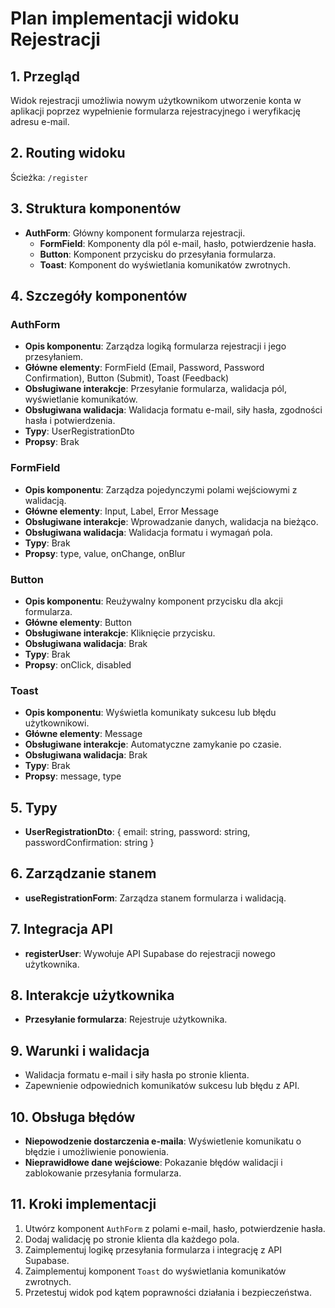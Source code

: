 # Plan implementacji widoku Rejestracji

## 1. Przegląd

Widok rejestracji umożliwia nowym użytkownikom utworzenie konta w aplikacji poprzez wypełnienie formularza rejestracyjnego i weryfikację adresu e-mail.

## 2. Routing widoku

Ścieżka: `/register`

## 3. Struktura komponentów

- **AuthForm**: Główny komponent formularza rejestracji.
  - **FormField**: Komponenty dla pól e-mail, hasło, potwierdzenie hasła.
  - **Button**: Komponent przycisku do przesyłania formularza.
  - **Toast**: Komponent do wyświetlania komunikatów zwrotnych.

## 4. Szczegóły komponentów

### AuthForm

- **Opis komponentu**: Zarządza logiką formularza rejestracji i jego przesyłaniem.
- **Główne elementy**: FormField (Email, Password, Password Confirmation), Button (Submit), Toast (Feedback)
- **Obsługiwane interakcje**: Przesyłanie formularza, walidacja pól, wyświetlanie komunikatów.
- **Obsługiwana walidacja**: Walidacja formatu e-mail, siły hasła, zgodności hasła i potwierdzenia.
- **Typy**: UserRegistrationDto
- **Propsy**: Brak

### FormField

- **Opis komponentu**: Zarządza pojedynczymi polami wejściowymi z walidacją.
- **Główne elementy**: Input, Label, Error Message
- **Obsługiwane interakcje**: Wprowadzanie danych, walidacja na bieżąco.
- **Obsługiwana walidacja**: Walidacja formatu i wymagań pola.
- **Typy**: Brak
- **Propsy**: type, value, onChange, onBlur

### Button

- **Opis komponentu**: Reużywalny komponent przycisku dla akcji formularza.
- **Główne elementy**: Button
- **Obsługiwane interakcje**: Kliknięcie przycisku.
- **Obsługiwana walidacja**: Brak
- **Typy**: Brak
- **Propsy**: onClick, disabled

### Toast

- **Opis komponentu**: Wyświetla komunikaty sukcesu lub błędu użytkownikowi.
- **Główne elementy**: Message
- **Obsługiwane interakcje**: Automatyczne zamykanie po czasie.
- **Obsługiwana walidacja**: Brak
- **Typy**: Brak
- **Propsy**: message, type

## 5. Typy

- **UserRegistrationDto**: { email: string, password: string, passwordConfirmation: string }

## 6. Zarządzanie stanem

- **useRegistrationForm**: Zarządza stanem formularza i walidacją.

## 7. Integracja API

- **registerUser**: Wywołuje API Supabase do rejestracji nowego użytkownika.

## 8. Interakcje użytkownika

- **Przesyłanie formularza**: Rejestruje użytkownika.

## 9. Warunki i walidacja

- Walidacja formatu e-mail i siły hasła po stronie klienta.
- Zapewnienie odpowiednich komunikatów sukcesu lub błędu z API.

## 10. Obsługa błędów

- **Niepowodzenie dostarczenia e-maila**: Wyświetlenie komunikatu o błędzie i umożliwienie ponowienia.
- **Nieprawidłowe dane wejściowe**: Pokazanie błędów walidacji i zablokowanie przesyłania formularza.

## 11. Kroki implementacji

1. Utwórz komponent `AuthForm` z polami e-mail, hasło, potwierdzenie hasła.
2. Dodaj walidację po stronie klienta dla każdego pola.
3. Zaimplementuj logikę przesyłania formularza i integrację z API Supabase.
4. Zaimplementuj komponent `Toast` do wyświetlania komunikatów zwrotnych.
5. Przetestuj widok pod kątem poprawności działania i bezpieczeństwa.
